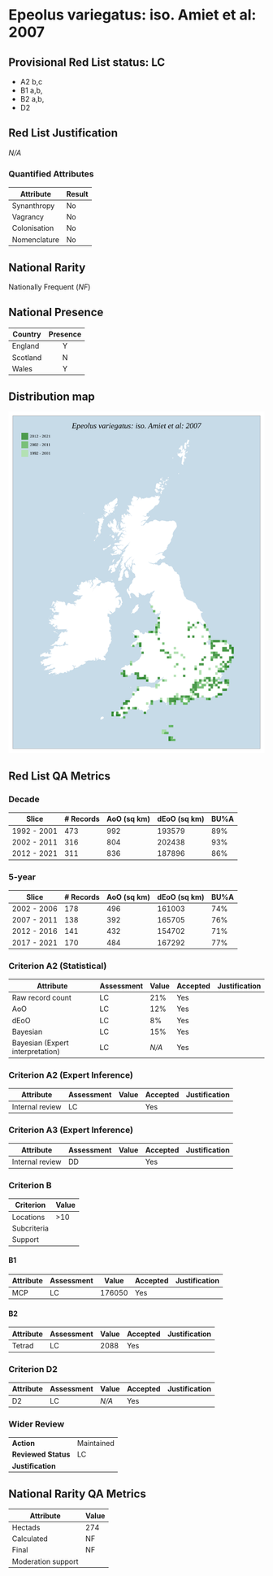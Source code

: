 # Epeolus variegatus: iso. Amiet et al: 2007

## Provisional Red List status: LC
- A2 b,c
- B1 a,b, 
- B2 a,b, 
- D2

## Red List Justification
*N/A*
### Quantified Attributes
|Attribute|Result|
|---|---|
|Synanthropy|No|
|Vagrancy|No|
|Colonisation|No|
|Nomenclature|No|


## National Rarity
Nationally Frequent (*NF*)

## National Presence
|Country|Presence
|---|:-:|
|England|Y|
|Scotland|N|
|Wales|Y|


## Distribution map
![](../map/453.svg)

## Red List QA Metrics
### Decade
| Slice | # Records | AoO (sq km) | dEoO (sq km) |BU%A |
|---|---|---|---|---|
|1992 - 2001|473|992|193579|89%|
|2002 - 2011|316|804|202438|93%|
|2012 - 2021|311|836|187896|86%|
### 5-year
| Slice | # Records | AoO (sq km) | dEoO (sq km) |BU%A |
|---|---|---|---|---|
|2002 - 2006|178|496|161003|74%|
|2007 - 2011|138|392|165705|76%|
|2012 - 2016|141|432|154702|71%|
|2017 - 2021|170|484|167292|77%|
### Criterion A2 (Statistical)
|Attribute|Assessment|Value|Accepted|Justification
|---|---|---|---|---|
|Raw record count|LC|21%|Yes||
|AoO|LC|12%|Yes||
|dEoO|LC|8%|Yes||
|Bayesian|LC|15%|Yes||
|Bayesian (Expert interpretation)|LC|*N/A*|Yes||
### Criterion A2 (Expert Inference)
|Attribute|Assessment|Value|Accepted|Justification
|---|---|---|---|---|
|Internal review|LC||Yes||
### Criterion A3 (Expert Inference)
|Attribute|Assessment|Value|Accepted|Justification
|---|---|---|---|---|
|Internal review|DD||Yes||
### Criterion B
|Criterion| Value|
|---|---|
|Locations|>10|
|Subcriteria||
|Support||
#### B1
|Attribute|Assessment|Value|Accepted|Justification
|---|---|---|---|---|
|MCP|LC|176050|Yes||
#### B2
|Attribute|Assessment|Value|Accepted|Justification
|---|---|---|---|---|
|Tetrad|LC|2088|Yes||
### Criterion D2
|Attribute|Assessment|Value|Accepted|Justification
|---|---|---|---|---|
|D2|LC|*N/A*|Yes||
### Wider Review
|  |  |
|---|---|
|**Action**|Maintained|
|**Reviewed Status**|LC|
|**Justification**||


## National Rarity QA Metrics
|Attribute|Value|
|---|---|
|Hectads|274|
|Calculated|NF|
|Final|NF|
|Moderation support||



